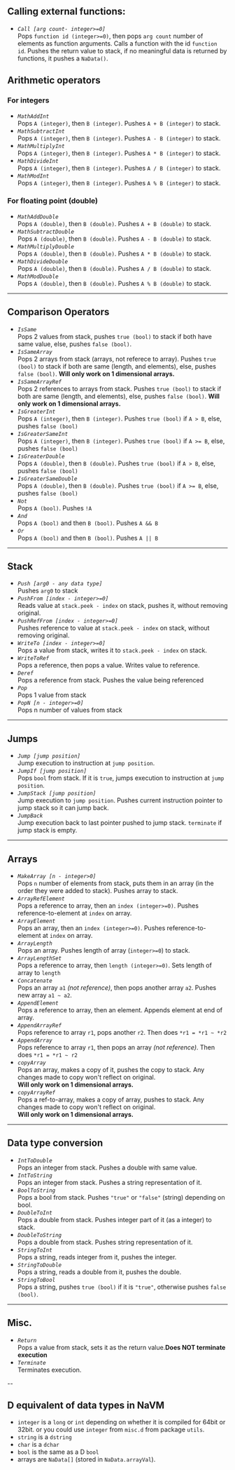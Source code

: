 ## Calling external functions:

* _`Call [arg count- integer>=0]`_  
Pops `function id (integer>=0)`, then pops `arg count` number of elements as function arguments. Calls a function with the id `function id`. Pushes the return value to stack, if no meaningful data is returned by functions, it pushes a `NaData()`.

## Arithmetic operators

### For integers
* _`MathAddInt`_  
Pops `A (integer)`, then `B (integer)`. Pushes `A + B (integer)` to stack.
* _`MathSubtractInt`_  
Pops `A (integer)`, then `B (integer)`. Pushes `A - B (integer)` to stack.
* _`MathMultiplyInt`_  
Pops `A (integer)`, then `B (integer)`. Pushes `A * B (integer)` to stack.
* _`MathDivideInt`_  
Pops `A (integer)`, then `B (integer)`. Pushes `A / B (integer)` to stack.
* _`MathModInt`_  
Pops `A (integer)`, then `B (integer)`. Pushes `A % B (integer)` to stack.

### For floating point (double)
* _`MathAddDouble`_  
Pops `A (double)`, then `B (double)`. Pushes `A + B (double)` to stack.
* _`MathSubtractDouble`_  
Pops `A (double)`, then `B (double)`. Pushes `A - B (double)` to stack.
* _`MathMultiplyDouble`_  
Pops `A (double)`, then `B (double)`. Pushes `A * B (double)` to stack.
* _`MathDivideDouble`_  
Pops `A (double)`, then `B (double)`. Pushes `A / B (double)` to stack.
* _`MathModDouble`_  
Pops `A (double)`, then `B (double)`. Pushes `A % B (double)` to stack.

---

## Comparison Operators
* _`IsSame`_  
Pops 2 values from stack, pushes `true (bool)` to stack if both have same value, else, pushes `false (bool)`.
* _`IsSameArray`_  
Pops 2 arrays from stack (arrays, not referece to array). Pushes `true (bool)` to stack if both are same (length, and elements), else, pushes `false (bool)`. **Will only work on 1 dimensional arrays.**
* _`IsSameArrayRef`_  
Pops 2 references to arrays from stack. Pushes `true (bool)` to stack if both are same (length, and elements), else, pushes `false (bool)`. **Will only work on 1 dimensional arrays.**
* _`IsGreaterInt`_  
Pops `A (integer)`, then `B (integer)`. Pushes `true (bool)` if `A > B`, else, pushes `false (bool)`
* _`IsGreaterSameInt`_  
Pops `A (integer)`, then `B (integer)`. Pushes `true (bool)` if `A >= B`, else, pushes `false (bool)`
* _`IsGreaterDouble`_  
Pops `A (double)`, then `B (double)`. Pushes `true (bool)` if `A > B`, else, pushes `false (bool)`
* _`IsGreaterSameDouble`_  
Pops `A (double)`, then `B (double)`. Pushes `true (bool)` if `A >= B`, else, pushes `false (bool)`
* _`Not`_  
Pops `A (bool)`. Pushes `!A`
* _`And`_  
Pops `A (bool)` and then `B (bool)`. Pushes `A && B`
* _`Or`_  
Pops `A (bool)` and then `B (bool)`. Pushes `A || B`

---

## Stack
* _`Push [arg0 - any data type]`_  
Pushes `arg0` to stack
* _`PushFrom [index - integer>=0]`_  
Reads value at `stack.peek - index` on stack, pushes it, without removing original.
* _`PushRefFrom [index - integer>=0]`_  
Pushes reference to value at `stack.peek - index` on stack, without removing original.
* _`WriteTo [index - integer>=0]`_  
Pops a value from stack, writes it to `stack.peek - index` on stack.
* _`WriteToRef`_  
Pops a reference, then pops a value. Writes value to reference.
* _`Deref`_  
Pops a reference from stack. Pushes the value being referenced
* _`Pop`_  
Pops 1 value from stack
* _`PopN [n - integer>=0]`_  
Pops n number of values from stack

---

## Jumps
* _`Jump [jump position]`_  
Jump execution to instruction at `jump position`.
* _`JumpIf [jump position]`_  
Pops `bool` from stack. If it is `true`, jumps execution to instruction at `jump position`.
* _`JumpStack [jump position]`_  
Jump execution to `jump position`. Pushes current instruction pointer to jump stack so it can jump back.
* _`JumpBack`_  
Jump execution back to last pointer pushed to jump stack. `terminate` if jump stack is empty.

---

## Arrays
* _`MakeArray [n - integer>0]`_  
Pops `n` number of elements from stack, puts them in an array (in the order they were added to stack). Pushes array to stack.
* _`ArrayRefElement`_  
Pops a reference to array, then an `index (integer>=0)`. Pushes reference-to-element at `index` on array.
* _`ArrayElement`_  
Pops an array, then an `index (integer>=0)`. Pushes reference-to-element at `index` on array.
* _`ArrayLength`_  
Pops an array. Pushes length of array (`integer>=0`) to stack.
* _`ArrayLengthSet`_  
Pops a reference to array, then `length (integer>=0)`. Sets length of array to `length`
* _`Concatenate`_  
Pops an array `a1` _(not reference)_, then pops another array `a2`. Pushes new array `a1 ~ a2`.
* _`AppendElement`_  
Pops a reference to array, then an element. Appends element at end of array.
* _`AppendArrayRef`_  
Pops reference to array `r1`, pops another `r2`. Then does `*r1 = *r1 ~ *r2`
* _`AppendArray`_  
Pops reference to array `r1`, then pops an array _(not reference)_. Then does `*r1 = *r1 ~ r2`
* _`copyArray`_  
Pops an array, makes a copy of it, pushes the copy to stack. Any changes made to copy won't reflect on original.  
**Will only work on 1 dimensional arrays.**
* _`copyArrayRef`_  
Pops a ref-to-array, makes a copy of array, pushes to stack. Any changes made to copy won't reflect on original.  
**Will only work on 1 dimensional arrays.**

---

## Data type conversion
* _`IntToDouble`_  
Pops an integer from stack. Pushes a double with same value.
* _`IntToString`_  
Pops an integer from stack. Pushes a string representation of it.
* _`BoolToString`_  
Pops a bool from stack. Pushes `"true"` or `"false"` (string) depending on bool.
* _`DoubleToInt`_  
Pops a double from stack. Pushes integer part of it (as a integer) to stack.
* _`DoubleToString`_  
Pops a double from stack. Pushes string representation of it.
* _`StringToInt`_  
Pops a string, reads integer from it, pushes the integer.
* _`StringToDouble`_  
Pops a string, reads a double from it, pushes the double.
* _`StringToBool`_  
Pops a string, pushes `true (bool)` if it is `"true"`, otherwise pushes `false (bool)`.

---

## Misc.
* _`Return`_  
Pops a value from stack, sets it as the return value.**Does NOT terminate execution**
* _`Terminate`_  
Terminates execution.

--

## D equivalent of data types in NaVM
* `integer` is a `long` or `int` depending on whether it is compiled for 64bit or 32bit.  or you could use `integer` from `misc.d` from package `utils`.
* `string` is a `dstring`
* `char` is a `dchar`
* `bool` is the same as a D `bool`
* arrays are `NaData[]` (stored in `NaData.arrayVal`).